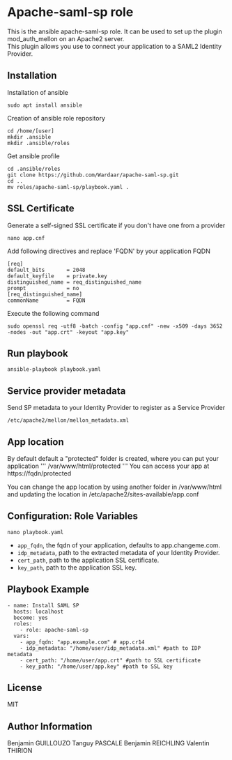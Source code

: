 # Apache-saml-sp role

This is the ansible apache-saml-sp role. It can be used to set up the plugin mod_auth_mellon on an Apache2 server.  
This plugin allows you use to connect your application to a SAML2 Identity Provider. 

## Installation

Installation of ansible

```
sudo apt install ansible 
``` 

Creation of ansible role repository

```
cd /home/[user]
mkdir .ansible
mkdir .ansible/roles
```

Get ansible profile

```
cd .ansible/roles
git clone https://github.com/Wardaar/apache-saml-sp.git
cd ..
mv roles/apache-saml-sp/playbook.yaml .
```

## SSL Certificate

Generate a self-signed SSL certificate if you don't have one from a provider

```
nano app.cnf
```
Add following directives and replace 'FQDN' by your application FQDN
```
[req]
default_bits       = 2048
default_keyfile    = private.key
distinguished_name = req_distinguished_name
prompt             = no
[req_distinguished_name]
commonName         = FQDN
```
Execute the following command	
```
sudo openssl req -utf8 -batch -config "app.cnf" -new -x509 -days 3652 -nodes -out "app.crt" -keyout "app.key"
```

## Run playbook

```
ansible-playbook playbook.yaml
```

## Service provider metadata

Send SP metadata to your Identity Provider to register as a Service Provider
```
/etc/apache2/mellon/mellon_metadata.xml
```

## App location

By default default a "protected" folder is created, where you can put your application
'''
/var/www/html/protected
'''
You can access your app at https://fqdn/protected

You can change the app location by using another folder in /var/www/html and updating the location in /etc/apache2/sites-available/app.conf

## Configuration: Role Variables

```
nano playbook.yaml
```

* `app_fqdn`, the fqdn of your application, defaults to app.changeme.com.
* `idp_metadata`, path to the extracted metadata of your Identity Provider.
* `cert_path`, path to the application SSL certificate.
* `key_path`, path to the application SSL key.

## Playbook Example

```
- name: Install SAML SP
  hosts: localhost
  become: yes
  roles:
    - role: apache-saml-sp
  vars:
    - app_fqdn: "app.example.com" # app.cr14
    - idp_metadata: "/home/user/idp_metadata.xml" #path to IDP metadata
    - cert_path: "/home/user/app.crt" #path to SSL certificate
    - key_path: "/home/user/app.key" #path to SSL key

```

## License 

MIT

## Author Information

Benjamin GUILLOUZO
Tanguy PASCALE
Benjamin REICHLING
Valentin THIRION

